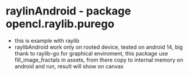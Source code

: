 # raylinAndroid - package opencl.raylib.purego
- this is example with raylib 
- raylibAndroid work only on rooted device, tested on android 14, big thank to raylib-go for graphical enviroment, this package use fill_image_fractals in assets, from there copy to internal memory on android and run, result will show on canvas

